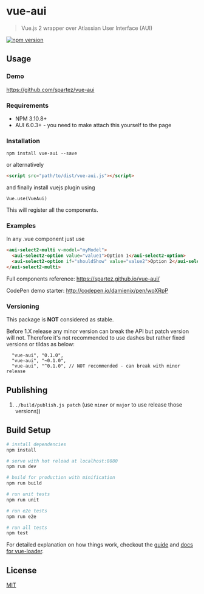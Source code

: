 # vue-aui

> Vue.js 2 wrapper over Atlassian User Interface (AUI)

[![npm version](https://badge.fury.io/js/vue-aui.svg)](https://badge.fury.io/js/vue-aui)

## Usage

### Demo

https://github.com/spartez/vue-aui

### Requirements

* NPM 3.10.8+
* AUI 6.0.3+ - you need to make attach this yourself to the page

### Installation

```
npm install vue-aui --save
```

or alternatively

```html
<script src="path/to/dist/vue-aui.js"></script>
```
and finally install vuejs plugin using

```ecmascript
Vue.use(VueAui)
```
This will register all the components.

### Examples
In any .vue component just use
```html
<aui-select2-multi v-model="myModel">
  <aui-select2-option value="value1">Option 1</aui-select2-option>
  <aui-select2-option if="shouldShow" value="value2">Option 2</aui-select2-option>
</aui-select2-multi>
```

Full components reference: https://spartez.github.io/vue-aui/

CodePen demo starter: http://codepen.io/damienix/pen/woXRpP

### Versioning
This package is **NOT** considered as stable. 

Before 1.X release any minor version can break the API but patch version will not.
Therefore it's not recommended to use dashes but rather fixed versions or tildas as below:

```
  "vue-aui", "0.1.0",
  "vue-aui", "~0.1.0",
  "vue-aui", "^0.1.0", // NOT recommended - can break with minor release
```

## Publishing

1. `./build/publish.js patch` (use `minor` or `major` to use release those versions))

## Build Setup

``` bash
# install dependencies
npm install

# serve with hot reload at localhost:8080
npm run dev

# build for production with minification
npm run build

# run unit tests
npm run unit

# run e2e tests
npm run e2e

# run all tests
npm test
```

For detailed explanation on how things work, checkout the [guide](http://vuejs-templates.github.io/webpack/) and [docs for vue-loader](http://vuejs.github.io/vue-loader).

## License
[MIT](LICENSE.md)
